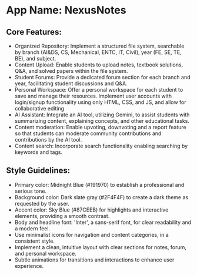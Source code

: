 # **App Name**: NexusNotes

## Core Features:

- Organized Repository: Implement a structured file system, searchable by branch (AI&DS, CS, Mechanical, ENTC, IT, Civil), year (FE, SE, TE, BE), and subject.
- Content Upload: Enable students to upload notes, textbook solutions, Q&A, and solved papers within the file system.
- Student Forums: Provide a dedicated forum section for each branch and year, facilitating student discussions and Q&A.
- Personal Workspace: Offer a personal workspace for each student to save and manage their resources. Implement user accounts with login/signup functionality using only HTML, CSS, and JS, and allow for collaborative editing
- AI Assistant: Integrate an AI tool, utilizing Gemini, to assist students with summarizing content, explaining concepts, and other educational tasks.
- Content moderation: Enable upvoting, downvoting and a report feature so that students can moderate community contributions and contributions by the AI tool.
- Content search: Incorporate search functionality enabling searching by keywords and tags.

## Style Guidelines:

- Primary color: Midnight Blue (#191970) to establish a professional and serious tone.
- Background color: Dark slate gray (#2F4F4F) to create a dark theme as requested by the user.
- Accent color: Sky Blue (#87CEEB) for highlights and interactive elements, providing a smooth contrast.
- Body and headline font: 'Inter', a sans-serif font, for clear readability and a modern feel.
- Use minimalist icons for navigation and content categories, in a consistent style. 
- Implement a clean, intuitive layout with clear sections for notes, forum, and personal workspace.
- Subtle animations for transitions and interactions to enhance user experience.